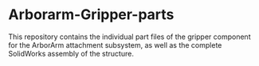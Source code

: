# Arborarm-Gripper-parts
This repository contains the individual part files of the gripper component for the ArborArm attachment subsystem, as well as the complete SolidWorks assembly of the structure.
